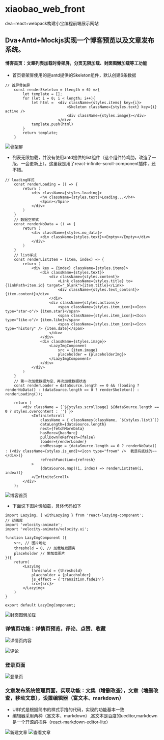 # xiaobao_web_front
dva+react+webpack构建小宝编程前端展示网站
## Dva+Antd+Mockjs实现一个博客预览以及文章发布系统。
####  博客首页：文章列表加载时骨架屏，分页无限加载、封面图懒加载等工功能

- 首页骨架屏使用的是antd提供的Skeleton组件，默认创建6条数据
```
// 首屏骨架屏
    const renderSkeleton = (length = 6) =>{
        let template = [];
        for (let i = 0; i < length; i++){
            let html =  <div className={styles.items} key={i}>
                            <Skeleton className={styles.text} key={i} active />
                            <div className={styles.image}></div>
                        </div>
            template.push(html)
        }
        return template;
    }
```

![骨架屏](https://user-gold-cdn.xitu.io/2020/1/21/16fc6ffb8c07621f?w=1920&h=969&f=png&s=262952)

- 列表无限加载，并没有使用antd提供的list组件（这个组件特鸡肋，改造了一版，一会更新上）。这里我是用了react-infinite-scroll-component插件，还不错。
```
// loading样式
    const renderLoading = () => {
        return (
            <div className={styles.loading}>
                <h4 className={styles.text}>Loading...</h4>
                <Spin></Spin>
            </div>
        )
    }
    // 数据空样式
    const renderNoData = () => {
        return (
            <div className={styles.no_data}>
                <div className={styles.text}><Empty></Empty></div>
            </div>
        )
    }
    // list样式
    const renderListItem = (item, index) => {
        return (
            <div key = {index} className={styles.items}>
                <div className={styles.text}>
                    <div className={styles.content}>
                        <Link className={styles.title} to={linkPath+item.id} target="_blank">{item.title}</Link>
                        <div className={styles.text_contsnt}>{item.content}</div>
                    </div>
                    <div className={styles.actions}>
                        <span className={styles.item_icon}><Icon type="star-o"/> {item.star}</span>
                        <span className={styles.item_icon}><Icon type="like-o"/> {item.like}</span>
                        <span className={styles.item_icon}><Icon type="history" /> {item.date}</span>
                    </div>
                </div>
                <div className={styles.image}>
                    <LazyImgComponent 
                        src = {item.image}
                        placeholder = {placeholderImg}>
                    </LazyImgComponent>
                </div>
            </div>
        )
    }
    // 第一次加载数据为空、再次加载数据状态
    const renderLoader = dataSource.length == 0 && !loading ? renderNoData() : (dataSource.length == 0 ? renderSkeleton() : renderLoading());

    return (
        <div className = {`${styles.scrollpage} ${dataSource.length == 0 ? styles.overcontent : ''}`}>
            <InfiniteScroll
                className = { classNames(className, `${styles.list}`)}
                dataLength={dataSource.length}
                next={fetchMoreData}
                hasMore={hasMore}
                pullDownToRefresh={false}
                loader={renderLoader}
                endMessage = {dataSource.length == 0 ? renderNoData() : (<div className={styles.is_end}><Icon type="frown" />  我是有底线的~~</div>)}
                refreshFunction={refresh}
            >
                {dataSource.map((i, index) => renderListItem(i, index))}
            </InfiniteScroll>
        </div>
    );
```

![博客首页](https://user-gold-cdn.xitu.io/2020/1/21/16fc6ff2de230eee?w=1920&h=969&f=png&s=336411)

- 下面说下图片懒加载，具体代码如下
```
import Lazyimg, { withLazyimg } from 'react-lazyimg-component';
// 动画库
import 'velocity-animate';
import 'velocity-animate/velocity.ui';

function LazyImgComponent ({
    src, // 图片地址
    threshold = 0, // 加载触发距离
    placeholder // 懒加载图片
}){
    return(
        <Lazyimg 
            threshold = {threshold}
            placeholder = {placeholder}
            js_effect = {'transition.fadeIn'}
            src={src}>
        </Lazyimg>
    )
}

export default LazyImgComponent;
```

![封面图懒加载](https://user-gold-cdn.xitu.io/2020/1/21/16fc700100b210fe?w=1920&h=969&f=png&s=233400)

### 详情页功能：详情页预览，评论、点赞、收藏

![详情页内容](https://user-gold-cdn.xitu.io/2020/1/21/16fc706e067bc9a1?w=1920&h=969&f=png&s=694214)

![评论](https://user-gold-cdn.xitu.io/2020/1/21/16fc707189a97331?w=1920&h=969&f=png&s=158669)

### 登录页面

![登录页](https://user-gold-cdn.xitu.io/2020/1/21/16fc7077c489264a?w=1920&h=969&f=png&s=2771761)

###  文章发布系统管理页面，实现功能：文集（增删改查），文章（增删改查，移动文章），设置编辑器（富文本、markdown）
- UI样式是根据简书的样式手撸的代码，实现的功能基本一致
- 编辑器采用两种（富文本、markdown）,富文本是百度的ueditor,markdown是一个开源的插件（react-markdown-editor-lite）

![新建文章](https://user-gold-cdn.xitu.io/2020/1/21/16fc708032738802?w=1920&h=969&f=png&s=72722)
![查看文章](https://user-gold-cdn.xitu.io/2020/1/21/16fc70810ee2fcc0?w=1920&h=969&f=png&s=235968)